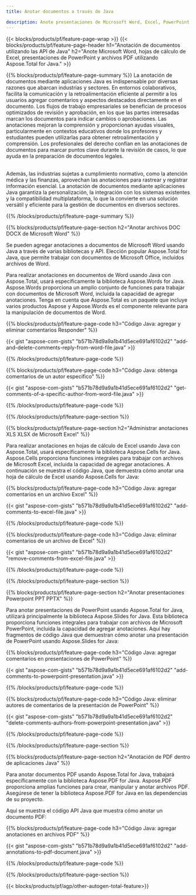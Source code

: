 ```yaml
---
title: Anotar documentos a través de Java 

description: Anote presentaciones de Microsoft Word, Excel, PowerPoint y archivos PDF a través de su aplicación Java. Borre anotaciones con facilidad.
---
```


{{< blocks/products/pf/feature-page-wrap >}}
{{< blocks/products/pf/feature-page-header h1="Anotación de documentos utilizando las API de Java" h2="Anote Microsoft Word, hojas de cálculo de Excel, presentaciones de PowerPoint y archivos PDF utilizando Aspose.Total for Java." >}}

{{% blocks/products/pf/feature-page-summary %}}
La anotación de documentos mediante aplicaciones Java es indispensable por diversas razones que abarcan industrias y sectores. En entornos colaborativos, facilita la comunicación y la retroalimentación eficiente al permitir a los usuarios agregar comentarios y aspectos destacados directamente en el documento. Los flujos de trabajo empresariales se benefician de procesos optimizados de revisión y aprobación, en los que las partes interesadas marcan los documentos para indicar cambios o aprobaciones. Las anotaciones mejoran la comprensión y proporcionan ayudas visuales, particularmente en contextos educativos donde los profesores y estudiantes pueden utilizarlas para obtener retroalimentación y comprensión. Los profesionales del derecho confían en las anotaciones de documentos para marcar puntos clave durante la revisión de casos, lo que ayuda en la preparación de documentos legales. <br /><br />

Además, las industrias sujetas a cumplimiento normativo, como la atención médica y las finanzas, aprovechan las anotaciones para rastrear y registrar información esencial. La anotación de documentos mediante aplicaciones Java garantiza la personalización, la integración con los sistemas existentes y la compatibilidad multiplataforma, lo que la convierte en una solución versátil y eficiente para la gestión de documentos en diversos sectores.

{{% /blocks/products/pf/feature-page-summary  %}}

{{% blocks/products/pf/feature-page-section  h2="Anotar archivos DOC DOCX de Microsoft Word" %}}

Se pueden agregar anotaciones a documentos de Microsoft Word usando Java a través de varias bibliotecas y API. Elección popular Aspose.Total for Java, que permite trabajar con documentos de Microsoft Office, incluidos archivos de Word.   <br />

Para realizar anotaciones en documentos de Word usando Java con Aspose.Total, usará específicamente la biblioteca Aspose.Words for Java. Aspose.Words proporciona un amplio conjunto de funciones para trabajar con documentos de Microsoft Word, incluida la capacidad de agregar anotaciones. Tenga en cuenta que Aspose.Total es un paquete que incluye varios productos Aspose y Aspose.Words es el componente relevante para la manipulación de documentos de Word.<br />

{{% blocks/products/pf/feature-page-code h3="Código Java: agregar y eliminar comentarios Responder" %}}

{{< gist "aspose-com-gists" "b571b78d9a9a1b41d5ece691af6102d2" "add-and-delete-comments-reply-from-word-file.java" >}}

{{% /blocks/products/pf/feature-page-code  %}}

{{% blocks/products/pf/feature-page-code h3="Código Java: obtenga comentarios de un autor específico" %}}

{{< gist "aspose-com-gists" "b571b78d9a9a1b41d5ece691af6102d2" "get-comments-of-a-specific-author-from-word-file.java" >}}

{{% /blocks/products/pf/feature-page-code  %}}

{{% /blocks/products/pf/feature-page-section %}}

{{% blocks/products/pf/feature-page-section  h2="Administrar anotaciones XLS XLSX de Microsoft Excel" %}}

Para realizar anotaciones en hojas de cálculo de Excel usando Java con Aspose.Total, usará específicamente la biblioteca Aspose.Cells for Java. Aspose.Cells proporciona funciones integrales para trabajar con archivos de Microsoft Excel, incluida la capacidad de agregar anotaciones. A continuación se muestra el código Java, que demuestra cómo anotar una hoja de cálculo de Excel usando Aspose.Cells for Java:<br />

{{% blocks/products/pf/feature-page-code h3="Código Java: agregar comentarios en un archivo Excel" %}}

{{< gist "aspose-com-gists" "b571b78d9a9a1b41d5ece691af6102d2" "add-comments-to-excel-file.java" >}}

{{% /blocks/products/pf/feature-page-code  %}}

{{% blocks/products/pf/feature-page-code h3="Código Java: eliminar comentarios de un archivo de Excel" %}}

{{< gist "aspose-com-gists" "b571b78d9a9a1b41d5ece691af6102d2" "remove-comments-from-excel-file.java" >}}

{{% /blocks/products/pf/feature-page-code  %}}

{{% /blocks/products/pf/feature-page-section %}}

{{% blocks/products/pf/feature-page-section  h2="Anotar presentaciones Powerpoint PPT PPTX" %}}

Para anotar presentaciones de PowerPoint usando Aspose.Total for Java, utilizará principalmente la biblioteca Aspose.Slides for Java. Esta biblioteca proporciona funciones integrales para trabajar con archivos de Microsoft PowerPoint, incluida la capacidad de agregar anotaciones. Aquí hay fragmentos de código Java que demuestran cómo anotar una presentación de PowerPoint usando Aspose.Slides for Java:<br />

{{% blocks/products/pf/feature-page-code h3="Código Java: agregar comentarios en presentaciones de PowerPoint" %}}

{{< gist "aspose-com-gists" "b571b78d9a9a1b41d5ece691af6102d2" "add-comments-to-powerpoint-presentation.java" >}}

{{% /blocks/products/pf/feature-page-code  %}}

{{% blocks/products/pf/feature-page-code h3="Código Java: eliminar autores de comentarios de la presentación de PowerPoint" %}}

{{< gist "aspose-com-gists" "b571b78d9a9a1b41d5ece691af6102d2" "delete-comments-authors-from-powerpoint-presentation.java" >}}

{{% /blocks/products/pf/feature-page-code  %}}

{{% /blocks/products/pf/feature-page-section %}}

{{% blocks/products/pf/feature-page-section  h2="Anotación de PDF dentro de aplicaciones Java" %}}

Para anotar documentos PDF usando Aspose.Total for Java, trabajará específicamente con la biblioteca Aspose.PDF for Java. Aspose.PDF proporciona amplias funciones para crear, manipular y anotar archivos PDF. Asegúrese de tener la biblioteca Aspose.PDF for Java en las dependencias de su proyecto. 

Aquí se muestra el código API Java que muestra cómo anotar un documento PDF:<br />

{{% blocks/products/pf/feature-page-code h3="Código Java: agregar anotaciones en archivos PDF" %}}

{{< gist "aspose-com-gists" "b571b78d9a9a1b41d5ece691af6102d2" "add-annotations-to-pdf-document.java" >}}

{{% /blocks/products/pf/feature-page-code  %}}

{{% /blocks/products/pf/feature-page-section %}}

{{< blocks/products/pf/agp/other-autogen-total-feature>}}